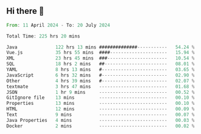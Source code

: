 ## Hi there 👋
<!--START_SECTION:waka-->

```rust
From: 11 April 2024 - To: 20 July 2024

Total Time: 225 hrs 20 mins

Java              122 hrs 13 mins ##############-----------   54.24 %
Vue.js            35 hrs 55 mins  ####---------------------   15.94 %
XML               23 hrs 45 mins  ###----------------------   10.54 %
SQL               18 hrs 2 mins   ##-----------------------   08.01 %
YAML              8 hrs 13 mins   #------------------------   03.65 %
JavaScript        6 hrs 32 mins   #------------------------   02.90 %
Other             4 hrs 39 mins   #------------------------   02.07 %
textmate          3 hrs 47 mins   -------------------------   01.68 %
JSON              1 hr 9 mins     -------------------------   00.52 %
GitIgnore file    13 mins         -------------------------   00.10 %
Properties        13 mins         -------------------------   00.10 %
HTML              12 mins         -------------------------   00.09 %
Text              9 mins          -------------------------   00.07 %
Java Properties   4 mins          -------------------------   00.03 %
Docker            2 mins          -------------------------   00.02 %
```

<!--END_SECTION:waka-->
<!--
**lianggeshanhetao/lianggeshanhetao** is a ✨ _special_ ✨ repository because its `README.md` (this file) appears on your GitHub profile.

Here are some ideas to get you started:

- 🔭 I’m currently working on ...
- 🌱 I’m currently learning ...
- 👯 I’m looking to collaborate on ...
- 🤔 I’m looking for help with ...
- 💬 Ask me about ...
- 📫 How to reach me: ...
- 😄 Pronouns: ...
- ⚡ Fun fact: ...
-->
